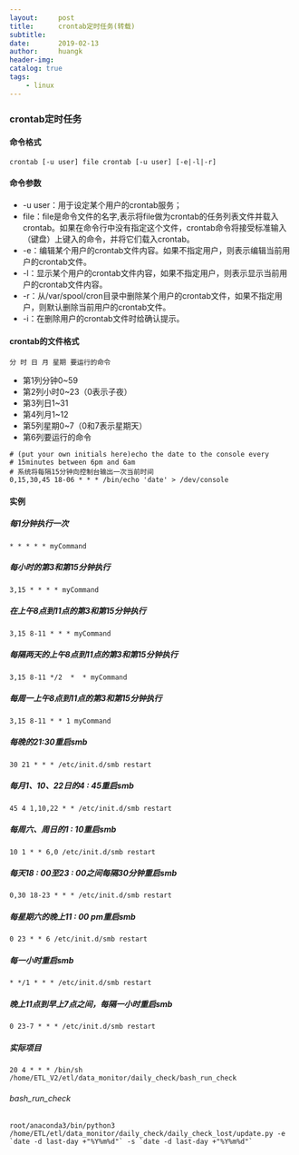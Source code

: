```yaml
---
layout:     post
title:      crontab定时任务(转载)
subtitle:   
date:       2019-02-13
author:     huangk
header-img: 
catalog: true
tags:
    - linux
---
```




### crontab定时任务

#### 命令格式

```
crontab [-u user] file crontab [-u user] [-e|-l|-r]
```

#### 命令参数

+ -u user：用于设定某个用户的crontab服务；
+ file：file是命令文件的名字,表示将file做为crontab的任务列表文件并载入crontab。如果在命令行中没有指定这个文件，crontab命令将接受标准输入（键盘）上键入的命令，并将它们载入crontab。
+ -e：编辑某个用户的crontab文件内容。如果不指定用户，则表示编辑当前用户的crontab文件。
+ -l：显示某个用户的crontab文件内容，如果不指定用户，则表示显示当前用户的crontab文件内容。
+ -r：从/var/spool/cron目录中删除某个用户的crontab文件，如果不指定用户，则默认删除当前用户的crontab文件。
+ -i：在删除用户的crontab文件时给确认提示。

#### crontab的文件格式

```
分 时 日 月 星期 要运行的命令
```

+ 第1列分钟0~59
+ 第2列小时0~23（0表示子夜）
+ 第3列日1~31
+ 第4列月1~12
+ 第5列星期0~7（0和7表示星期天）
+ 第6列要运行的命令

```
# (put your own initials here)echo the date to the console every
# 15minutes between 6pm and 6am
# 系统将每隔15分钟向控制台输出一次当前时间
0,15,30,45 18-06 * * * /bin/echo 'date' > /dev/console
```

#### 实例

##### 每1分钟执行一次

```
* * * * * myCommand
```

##### 每小时的第3和第15分钟执行

```
3,15 * * * * myCommand
```

##### 在上午8点到11点的第3和第15分钟执行

```
3,15 8-11 * * * myCommand
```

##### 每隔两天的上午8点到11点的第3和第15分钟执行

```
3,15 8-11 */2  *  * myCommand
```

##### 每周一上午8点到11点的第3和第15分钟执行

```
3,15 8-11 * * 1 myCommand
```

##### 每晚的21:30重启smb

```
30 21 * * * /etc/init.d/smb restart
```

##### 每月1、10、22日的4 : 45重启smb

```
45 4 1,10,22 * * /etc/init.d/smb restart
```

##### 每周六、周日的1 : 10重启smb

```
10 1 * * 6,0 /etc/init.d/smb restart
```

##### 每天18 : 00至23 : 00之间每隔30分钟重启smb

```
0,30 18-23 * * * /etc/init.d/smb restart
```

##### 每星期六的晚上11 : 00 pm重启smb

```
0 23 * * 6 /etc/init.d/smb restart
```

##### 每一小时重启smb

```
* */1 * * * /etc/init.d/smb restart
```

##### 晚上11点到早上7点之间，每隔一小时重启smb

```
0 23-7 * * * /etc/init.d/smb restart
```

##### 实际项目

```
20 4 * * * /bin/sh /home/ETL_V2/etl/data_monitor/daily_check/bash_run_check
```

###### bash_run_check

```
root/anaconda3/bin/python3 /home/ETL/etl/data_monitor/daily_check/daily_check_lost/update.py -e `date -d last-day +"%Y%m%d"` -s `date -d last-day +"%Y%m%d"`
```

